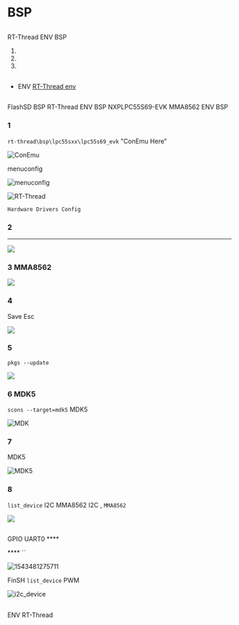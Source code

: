 # BSP 

## 

 RT-Thread  ENV  BSP 



1. 
2. 
3. 

## 

-  ENV [RT-Thread env ](https://www.rt-thread.org/document/site/rtthread-development-guide/rtthread-tool-manual/env/env-user-manual/)

## 

 FlashSD BSP RT-Thread  ENV  BSP NXPLPC55S69-EVK  MMA8562  ENV  BSP 

### 1

 `rt-thread\bsp\lpc55sxx\lpc55s69_evk` "ConEmu Here"

![ConEmu](figures/menuconfig_ConEmu.png)

 menuconfig 

![ menuconfig](figures/menuconfig_lpc5500.png)



![RT-Thread ](figures/config1.png)

 `Hardware Drivers Config`

### 2

 ************

![ ](figures/config2.png)

### 3 MMA8562 

![ ](figures/mma8562.png)

### 4

 Save  Esc 

![](figures/save.png)

### 5

 `pkgs --update` 

![](figures/update.png)

### 6 MDK5 

 `scons --target=mdk5`  MDK5 

![MDK](figures/scons_mdk5.png)

### 7

 MDK5 

![MDK5](figures/compile_mdk.png)

### 8

 `list_device`  I2C MMA8562 I2C , `MMA8562` 

![](figures/i2c_device1.png)

## 

GPIO  UART0 **** 

 ****  ``

![1543481275711](figures/on_chip_config.png)

 FinSH  `list_device`  PWM 

![i2c_device](figures/uart_device.png)

## 

 ENV  RT-Thread 